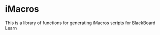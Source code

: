 iMacros
=======

This is a library of functions for generating iMacros scripts for BlackBoard Learn

